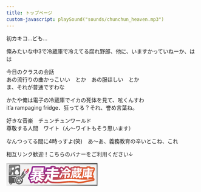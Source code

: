 ```yaml
---
title: トップページ
custom-javascript: playSound("sounds/chunchun_heaven.mp3")
---
```


初カキコ…ども…

俺みたいな中3で冷蔵庫で冷えてる腐れ野郎、他に、いますかっていねーか、はは

今日のクラスの会話<br>
あの流行りの曲かっこいい　とか　あの服ほしい　とか<br>
ま、それが普通ですわな

かたや俺は電子の冷蔵庫でイカの死体を見て、呟くんすわ<br>
it’a rampaging fridge．狂ってる？それ、誉め言葉ね。

好きな音楽　チュンチュンワールド<br>
尊敬する人間　ワイト（ん〜ワイトもそう思います）

なんつってる間に4時っすよ(笑)　あ～あ、義務教育の辛いとこね、これ

相互リンク歓迎！こちらのバナーをご利用ください↓

<a href="https://rampaging-fridge.github.io/index.html"><img src="img/reizouko-banner.gif"></a>
